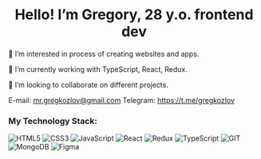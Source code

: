<h1 align="center">Hello! I’m Gregory, 28 y.o. frontend dev</h1>

🌱 I’m interested in process of creating websites and apps.

🌱 I’m currently working with TypeScript, React, Redux.

🌱 I’m looking to collaborate on different projects.

E-mail: mr.gregkozlov@gmail.com
Telegram: https://t.me/gregkozlov

### My Technology Stack:
![HTML5](https://img.shields.io/badge/-HTML5-011?&logo=HTML5)
![CSS3](https://img.shields.io/badge/-CSS3-011?&logo=CSS3)
![JavaScript](https://img.shields.io/badge/-JavaScript-011?&logo=JavaScript)
![React](https://img.shields.io/badge/-React-011?&logo=React)
![Redux](https://img.shields.io/badge/Redux-011?logo=redux)
![TypeScript](https://img.shields.io/badge/-TypeScript-011?&logo=TypeScript)
![GIT](https://img.shields.io/badge/-GIT-011?&logo=GIT)
![MongoDB](https://img.shields.io/badge/-MongoDB-011?&logo=MongoDB)
![Figma](https://img.shields.io/badge/-Figma-011?&logo=Figma)
